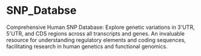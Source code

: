 # SNP_Databse
Comprehensive Human SNP Database: Explore genetic variations in 3'UTR, 5'UTR, and CDS regions across all transcripts and genes. An invaluable resource for understanding regulatory elements and coding sequences, facilitating research in human genetics and functional genomics.
